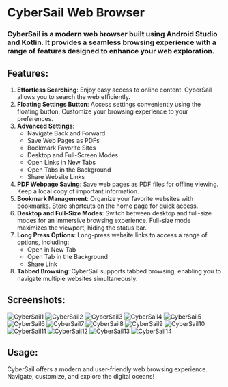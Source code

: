 # CyberSail Web Browser
### CyberSail is a modern web browser built using Android Studio and Kotlin. It provides a seamless browsing experience with a range of features designed to enhance your web exploration.
## Features:
1. **Effortless Searching**: Enjoy easy access to online content. CyberSail allows you to search the web efficiently.
1. **Floating Settings Button**: Access settings conveniently using the floating button. Customize your browsing experience to your preferences.
1. **Advanced Settings**:
    - Navigate Back and Forward
    - Save Web Pages as PDFs
    - Bookmark Favorite Sites
    - Desktop and Full-Screen Modes
    - Open Links in New Tabs
    - Open Tabs in the Background
    - Share Website Links
1. **PDF Webpage Saving**: Save web pages as PDF files for offline viewing. Keep a local copy of important information.
1. **Bookmark Management**: Organize your favorite websites with bookmarks. Store shortcuts on the home page for quick access.
1. **Desktop and Full-Size Modes**: Switch between desktop and full-size modes for an immersive browsing experience. Full-size mode maximizes the viewport, hiding the status bar.
1. **Long Press Options**: Long-press website links to access a range of options, including:
    - Open in New Tab
    - Open Tab in the Background
    - Share Link
1. **Tabbed Browsing**: CyberSail supports tabbed browsing, enabling you to navigate multiple websites simultaneously.
## Screenshots:
![CyberSail1](https://github.com/DeepaNadar/CyberSail/assets/141585733/ffe0826b-af07-49c5-80dd-0714ac5805b7) ![CyberSail2](https://github.com/DeepaNadar/CyberSail/assets/141585733/4fd665f5-e0f4-4214-b7b7-33385a8d9e27)
![CyberSail3](https://github.com/DeepaNadar/CyberSail/assets/141585733/4aa813fb-f35e-4c17-b509-eb66642067a9) ![CyberSail4](https://github.com/DeepaNadar/CyberSail/assets/141585733/36e1ed6e-cd0a-4c9c-861d-46f6cb074bf4)
![CyberSail5](https://github.com/DeepaNadar/CyberSail/assets/141585733/12ebb997-b2d8-4353-9720-d508d0b3cc06) ![CyberSail6](https://github.com/DeepaNadar/CyberSail/assets/141585733/5caa3469-9a91-4fb8-a4bb-cd513425e9cf)
![CyberSail7](https://github.com/DeepaNadar/CyberSail/assets/141585733/4f6bec4b-5b92-44f7-a45c-8c832b1b0513) ![CyberSail8](https://github.com/DeepaNadar/CyberSail/assets/141585733/eb2eb8ca-7e32-4e5a-90d5-bb56bf0fb8e9)
![CyberSail9](https://github.com/DeepaNadar/CyberSail/assets/141585733/0829bbee-27ca-4120-86b6-1cb53db5da05) ![CyberSail10](https://github.com/DeepaNadar/CyberSail/assets/141585733/16f16902-84f4-4f88-967b-4bea68458ed3)
![CyberSail11](https://github.com/DeepaNadar/CyberSail/assets/141585733/cbba21cc-1040-400f-bcc1-4cb192cabe58) ![CyberSail12](https://github.com/DeepaNadar/CyberSail/assets/141585733/e8333d1f-7677-4626-ad70-650a6255ad8d)
![CyberSail13](https://github.com/DeepaNadar/CyberSail/assets/141585733/529aa81b-2377-45e9-b5e9-a050e2c05a9c) ![CyberSail14](https://github.com/DeepaNadar/CyberSail/assets/141585733/1e9d12b1-4e68-4de9-a1c4-a3bf5fc21d03)
## Usage:
CyberSail offers a modern and user-friendly web browsing experience. Navigate, customize, and explore the digital oceans!











